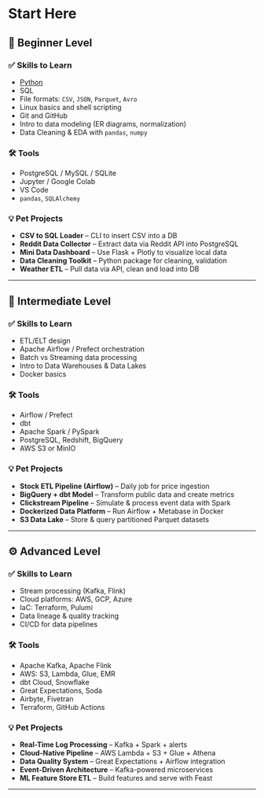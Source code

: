 # Start Here

## 🔰 Beginner Level

### ✅ Skills to Learn
- [Python](./src/python/README.md)
- SQL
- File formats: `CSV`, `JSON`, `Parquet`, `Avro`
- Linux basics and shell scripting
- Git and GitHub
- Intro to data modeling (ER diagrams, normalization)
- Data Cleaning & EDA with `pandas`, `numpy`

### 🛠️ Tools
- PostgreSQL / MySQL / SQLite
- Jupyter / Google Colab
- VS Code
- `pandas`, `SQLAlchemy`

### 💡 Pet Projects
- **CSV to SQL Loader** – CLI to insert CSV into a DB
- **Reddit Data Collector** – Extract data via Reddit API into PostgreSQL
- **Mini Data Dashboard** – Use Flask + Plotly to visualize local data
- **Data Cleaning Toolkit** – Python package for cleaning, validation
- **Weather ETL** – Pull data via API, clean and load into DB

---

## 🧱 Intermediate Level

### ✅ Skills to Learn
- ETL/ELT design
- Apache Airflow / Prefect orchestration
- Batch vs Streaming data processing
- Intro to Data Warehouses & Data Lakes
- Docker basics

### 🛠️ Tools
- Airflow / Prefect
- dbt
- Apache Spark / PySpark
- PostgreSQL, Redshift, BigQuery
- AWS S3 or MinIO

### 💡 Pet Projects
- **Stock ETL Pipeline (Airflow)** – Daily job for price ingestion
- **BigQuery + dbt Model** – Transform public data and create metrics
- **Clickstream Pipeline** – Simulate & process event data with Spark
- **Dockerized Data Platform** – Run Airflow + Metabase in Docker
- **S3 Data Lake** – Store & query partitioned Parquet datasets

---

## ⚙️ Advanced Level

### ✅ Skills to Learn
- Stream processing (Kafka, Flink)
- Cloud platforms: AWS, GCP, Azure
- IaC: Terraform, Pulumi
- Data lineage & quality tracking
- CI/CD for data pipelines

### 🛠️ Tools
- Apache Kafka, Apache Flink
- AWS: S3, Lambda, Glue, EMR
- dbt Cloud, Snowflake
- Great Expectations, Soda
- Airbyte, Fivetran
- Terraform, GitHub Actions

### 💡 Pet Projects
- **Real-Time Log Processing** – Kafka + Spark + alerts
- **Cloud-Native Pipeline** – AWS Lambda + S3 + Glue + Athena
- **Data Quality System** – Great Expectations + Airflow integration
- **Event-Driven Architecture** – Kafka-powered microservices
- **ML Feature Store ETL** – Build features and serve with Feast

---
